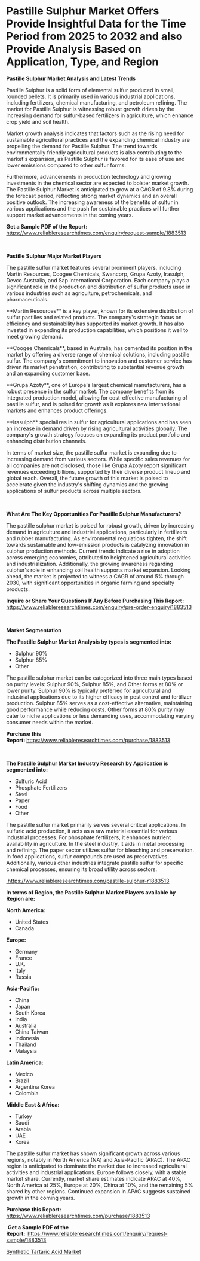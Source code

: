 <p><h1>Pastille Sulphur Market Offers Provide Insightful Data for the Time Period from 2025 to 2032 and also Provide Analysis Based on Application, Type, and Region</h1></p><p><strong>Pastille Sulphur Market Analysis and Latest Trends</strong></p>
<p><p>Pastille Sulphur is a solid form of elemental sulfur produced in small, rounded pellets. It is primarily used in various industrial applications, including fertilizers, chemical manufacturing, and petroleum refining. The market for Pastille Sulphur is witnessing robust growth driven by the increasing demand for sulfur-based fertilizers in agriculture, which enhance crop yield and soil health.</p><p>Market growth analysis indicates that factors such as the rising need for sustainable agricultural practices and the expanding chemical industry are propelling the demand for Pastille Sulphur. The trend towards environmentally friendly agricultural products is also contributing to the market's expansion, as Pastille Sulphur is favored for its ease of use and lower emissions compared to other sulfur forms.</p><p>Furthermore, advancements in production technology and growing investments in the chemical sector are expected to bolster market growth. The Pastille Sulphur Market is anticipated to grow at a CAGR of 9.8% during the forecast period, reflecting strong market dynamics and an overall positive outlook. The increasing awareness of the benefits of sulfur in various applications and the push for sustainable practices will further support market advancements in the coming years.</p></p>
<p><strong>Get a Sample PDF of the Report:&nbsp;</strong> <a href="https://www.reliableresearchtimes.com/enquiry/request-sample/1883513?utm_campaign=2033&utm_medium=2&utm_source=Github&utm_content=ia&utm_term=31012025&utm_id=pastille-sulphur">https://www.reliableresearchtimes.com/enquiry/request-sample/1883513</a></p>
<p>&nbsp;</p>
<p><strong>Pastille Sulphur Major Market Players</strong></p>
<p><p>The pastille sulfur market features several prominent players, including Martin Resources, Coogee Chemicals, Swancorp, Grupa Azoty, Irasulph, Devco Australia, and Sap International Corporation. Each company plays a significant role in the production and distribution of sulfur products used in various industries such as agriculture, petrochemicals, and pharmaceuticals.</p><p>**Martin Resources** is a key player, known for its extensive distribution of sulfur pastilles and related products. The company's strategic focus on efficiency and sustainability has supported its market growth. It has also invested in expanding its production capabilities, which positions it well to meet growing demand.</p><p>**Coogee Chemicals**, based in Australia, has cemented its position in the market by offering a diverse range of chemical solutions, including pastille sulfur. The company's commitment to innovation and customer service has driven its market penetration, contributing to substantial revenue growth and an expanding customer base.</p><p>**Grupa Azoty**, one of Europe's largest chemical manufacturers, has a robust presence in the sulfur market. The company benefits from its integrated production model, allowing for cost-effective manufacturing of pastille sulfur, and is poised for growth as it explores new international markets and enhances product offerings.</p><p>**Irasulph** specializes in sulfur for agricultural applications and has seen an increase in demand driven by rising agricultural activities globally. The company's growth strategy focuses on expanding its product portfolio and enhancing distribution channels.</p><p>In terms of market size, the pastille sulfur market is expanding due to increasing demand from various sectors. While specific sales revenues for all companies are not disclosed, those like Grupa Azoty report significant revenues exceeding billions, supported by their diverse product lineup and global reach. Overall, the future growth of this market is poised to accelerate given the industry's shifting dynamics and the growing applications of sulfur products across multiple sectors.</p></p>
<p>&nbsp;</p>
<p><strong>What Are The Key Opportunities For Pastille Sulphur Manufacturers?</strong></p>
<p><p>The pastille sulphur market is poised for robust growth, driven by increasing demand in agriculture and industrial applications, particularly in fertilizers and rubber manufacturing. As environmental regulations tighten, the shift towards sustainable and low-emission products is catalyzing innovation in sulphur production methods. Current trends indicate a rise in adoption across emerging economies, attributed to heightened agricultural activities and industrialization. Additionally, the growing awareness regarding sulphur's role in enhancing soil health supports market expansion. Looking ahead, the market is projected to witness a CAGR of around 5% through 2030, with significant opportunities in organic farming and specialty products.</p></p>
<p><strong>Inquire or Share Your Questions If Any Before Purchasing This Report:</strong> <a href="https://www.reliableresearchtimes.com/enquiry/pre-order-enquiry/1883513?utm_campaign=2033&utm_medium=2&utm_source=Github&utm_content=ia&utm_term=31012025&utm_id=pastille-sulphur">https://www.reliableresearchtimes.com/enquiry/pre-order-enquiry/1883513</a></p>
<p>&nbsp;</p>
<p><strong>Market Segmentation</strong></p>
<p><strong>The Pastille Sulphur Market Analysis by types is segmented into:</strong></p>
<p><ul><li>Sulphur 90%</li><li>Sulphur 85%</li><li>Other</li></ul></p>
<p><p>The pastille sulphur market can be categorized into three main types based on purity levels: Sulphur 90%, Sulphur 85%, and Other forms at 80% or lower purity. Sulphur 90% is typically preferred for agricultural and industrial applications due to its higher efficacy in pest control and fertilizer production. Sulphur 85% serves as a cost-effective alternative, maintaining good performance while reducing costs. Other forms at 80% purity may cater to niche applications or less demanding uses, accommodating varying consumer needs within the market.</p></p>
<p><strong>Purchase this Report:&nbsp;</strong><a href="https://www.reliableresearchtimes.com/purchase/1883513?utm_campaign=2033&utm_medium=2&utm_source=Github&utm_content=ia&utm_term=31012025&utm_id=pastille-sulphur">https://www.reliableresearchtimes.com/purchase/1883513</a></p>
<p>&nbsp;</p>
<p><strong>The Pastille Sulphur Market Industry Research by Application is segmented into:</strong></p>
<p><ul><li>Sulfuric Acid</li><li>Phosphate Fertilizers</li><li>Steel</li><li>Paper</li><li>Food</li><li>Other</li></ul></p>
<p><p>The pastille sulfur market primarily serves several critical applications. In sulfuric acid production, it acts as a raw material essential for various industrial processes. For phosphate fertilizers, it enhances nutrient availability in agriculture. In the steel industry, it aids in metal processing and refining. The paper sector utilizes sulfur for bleaching and preservation. In food applications, sulfur compounds are used as preservatives. Additionally, various other industries integrate pastille sulfur for specific chemical processes, ensuring its broad utility across sectors.</p></p>
<p><a href="https://www.reliableresearchtimes.com/pastille-sulphur-r1883513?utm_campaign=2033&utm_medium=2&utm_source=Github&utm_content=ia&utm_term=31012025&utm_id=pastille-sulphur">&nbsp;https://www.reliableresearchtimes.com/pastille-sulphur-r1883513</a></p>
<p><strong>In terms of Region, the Pastille Sulphur Market Players available by Region are:</strong></p>
<p>
    <p> <strong> North America: </strong>
        <ul>
            <li>United States</li>
            <li>Canada</li>
        </ul>
        </p> 
    <p> <strong> Europe: </strong>
        <ul>
            <li>Germany</li>
            <li>France</li>
            <li>U.K.</li>
            <li>Italy</li>
            <li>Russia</li>
        </ul>
        </p> 
    <p> <strong> Asia-Pacific: </strong>
        <ul>
            <li>China</li>
            <li>Japan</li>
            <li>South Korea</li>
            <li>India</li>
            <li>Australia</li>
            <li>China Taiwan</li>
            <li>Indonesia</li>
            <li>Thailand</li>
            <li>Malaysia</li>
        </ul>
        </p> 
    <p> <strong> Latin America: </strong>
        <ul>
            <li>Mexico</li>
            <li>Brazil</li>
            <li>Argentina Korea</li>
            <li>Colombia</li>
        </ul>
        </p> 
    <p> <strong> Middle East & Africa: </strong>
        <ul>
            <li>Turkey</li>
            <li>Saudi</li>
            <li>Arabia</li>
            <li>UAE</li>
            <li>Korea</li>
        </ul>
    </p>
    </p>
<p><p>The pastille sulfur market has shown significant growth across various regions, notably in North America (NA) and Asia-Pacific (APAC). The APAC region is anticipated to dominate the market due to increased agricultural activities and industrial applications. Europe follows closely, with a stable market share. Currently, market share estimates indicate APAC at 40%, North America at 25%, Europe at 20%, China at 10%, and the remaining 5% shared by other regions. Continued expansion in APAC suggests sustained growth in the coming years.</p></p>
<p><strong>Purchase this Report: </strong><a href="https://www.reliableresearchtimes.com/purchase/1883513?utm_campaign=2033&utm_medium=2&utm_source=Github&utm_content=ia&utm_term=31012025&utm_id=pastille-sulphur">https://www.reliableresearchtimes.com/purchase/1883513</a></p>
<p>&nbsp;<strong>Get a Sample PDF of the Report:&nbsp;&nbsp;</strong><a href="https://www.reliableresearchtimes.com/enquiry/request-sample/1883513?utm_campaign=2033&utm_medium=2&utm_source=Github&utm_content=ia&utm_term=31012025&utm_id=pastille-sulphur">https://www.reliableresearchtimes.com/enquiry/request-sample/1883513</a></p>
<p><strong></strong></p>
<p><p><a href="https://github.com/ygfu6u/Market-Research-Report-List-1/blob/main/synthetic-tartaric-acid-market.md?utm_campaign=2033&utm_medium=2&utm_source=Github&utm_content=ia&utm_term=31012025&utm_id=pastille-sulphur">Synthetic Tartaric Acid Market</a></p></p>